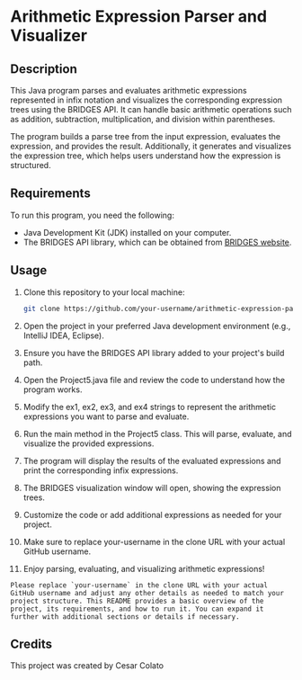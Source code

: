# Arithmetic Expression Parser and Visualizer

## Description
This Java program parses and evaluates arithmetic expressions represented in infix notation and visualizes the corresponding expression trees using the BRIDGES API. It can handle basic arithmetic operations such as addition, subtraction, multiplication, and division within parentheses.

The program builds a parse tree from the input expression, evaluates the expression, and provides the result. Additionally, it generates and visualizes the expression tree, which helps users understand how the expression is structured.

## Requirements
To run this program, you need the following:

- Java Development Kit (JDK) installed on your computer.
- The BRIDGES API library, which can be obtained from [BRIDGES website](https://bridgesuncc.github.io/).

## Usage
1. Clone this repository to your local machine:

   ```bash
   git clone https://github.com/your-username/arithmetic-expression-parser.git
   ```
2. Open the project in your preferred Java development environment (e.g., IntelliJ IDEA, Eclipse).

3. Ensure you have the BRIDGES API library added to your project's build path.

4. Open the Project5.java file and review the code to understand how the program works.

5. Modify the ex1, ex2, ex3, and ex4 strings to represent the arithmetic expressions you want to parse and evaluate.

6. Run the main method in the Project5 class. This will parse, evaluate, and visualize the provided expressions.

7. The program will display the results of the evaluated expressions and print the corresponding infix expressions.

8. The BRIDGES visualization window will open, showing the expression trees.

9. Customize the code or add additional expressions as needed for your project.

10. Make sure to replace your-username in the clone URL with your actual GitHub username.

11. Enjoy parsing, evaluating, and visualizing arithmetic expressions!

```
Please replace `your-username` in the clone URL with your actual GitHub username and adjust any other details as needed to match your project structure. This README provides a basic overview of the project, its requirements, and how to run it. You can expand it further with additional sections or details if necessary.
```

## Credits
This project was created by Cesar Colato
